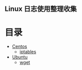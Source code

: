 Linux 日志使用整理收集
---

目录
===

- [Centos](#Centos)
    - [iptables](centos/iptables.md)
- [Ubuntu](#Ubuntu)
    - [wget](ubuntu/wget.md)


